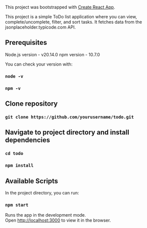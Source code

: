 This project was bootstrapped with [Create React App](https://github.com/facebook/create-react-app).

This project is a simple ToDo list application where you can view, complete/uncomplete, filter, and sort tasks. It fetches data from the jsonplaceholder.typicode.com API.

## Prerequisites

Node.js version - v20.14.0
npm version - 10.7.0

You can check your version with:

### `node -v`

### `npm -v`

## Clone repository

### `git clone https://github.com/yourusername/todo.git`

## Navigate to project directory and install dependencies

### `cd todo`

### `npm install`

## Available Scripts

In the project directory, you can run:

### `npm start`

Runs the app in the development mode.\
Open [http://localhost:3000](http://localhost:3000) to view it in the browser.
